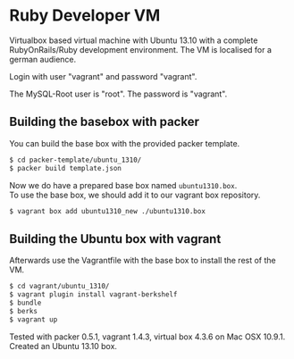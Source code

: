 Ruby Developer VM
=================

Virtualbox based virtual machine with Ubuntu 13.10 with a complete RubyOnRails/Ruby development environment.
The VM is localised for a german audience.

Login with user "vagrant" and password "vagrant".

The MySQL-Root user is "root". The password is "vagrant".


Building the basebox with packer
--------------------------------

You can build the base box with the provided packer template.
```bash
$ cd packer-template/ubuntu_1310/
$ packer build template.json 
```

Now we do have a prepared base box named `ubuntu1310.box`.  
To use the base box, we should add it to our vagrant box repository.
```bash
$ vagrant box add ubuntu1310_new ./ubuntu1310.box
```


Building the Ubuntu box with vagrant
------------------------------------

Afterwards use the Vagrantfile with the base box to install the rest of the VM.

```bash
$ cd vagrant/ubuntu_1310/
$ vagrant plugin install vagrant-berkshelf
$ bundle
$ berks
$ vagrant up
```

Tested with packer 0.5.1, vagrant 1.4.3, virtual box 4.3.6 on Mac OSX 10.9.1. Created an Ubuntu 13.10 box.